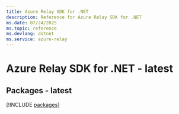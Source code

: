 ```yaml
---
title: Azure Relay SDK for .NET
description: Reference for Azure Relay SDK for .NET
ms.date: 07/24/2025
ms.topic: reference
ms.devlang: dotnet
ms.service: azure-relay
---
```

# Azure Relay SDK for .NET - latest
## Packages - latest
[!INCLUDE [packages](relay-index.md)]